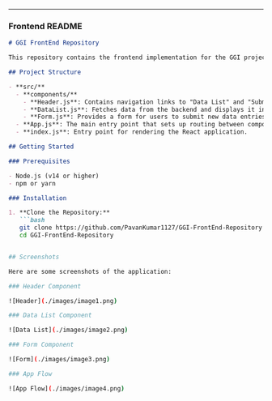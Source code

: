 
---

### Frontend README

```markdown
# GGI FrontEnd Repository

This repository contains the frontend implementation for the GGI project, built using React. It provides a user interface for interacting with the backend API, allowing users to view and submit data.

## Project Structure

- **src/**
  - **components/**
    - **Header.js**: Contains navigation links to "Data List" and "Submit Form" pages, using Material UI `AppBar` for styling.
    - **DataList.js**: Fetches data from the backend and displays it in a Material UI `Table` or `Grid`.
    - **Form.js**: Provides a form for users to submit new data entries. Validation is handled using `React Hook Form` and `Yup`.
  - **App.js**: The main entry point that sets up routing between components.
  - **index.js**: Entry point for rendering the React application.

## Getting Started

### Prerequisites

- Node.js (v14 or higher)
- npm or yarn

### Installation

1. **Clone the Repository:**
   ```bash
   git clone https://github.com/PavanKumar1127/GGI-FrontEnd-Repository.git
   cd GGI-FrontEnd-Repository


## Screenshots

Here are some screenshots of the application:

### Header Component

![Header](./images/image1.png)

### Data List Component

![Data List](./images/image2.png)

### Form Component

![Form](./images/image3.png)

### App Flow

![App Flow](./images/image4.png)
   
